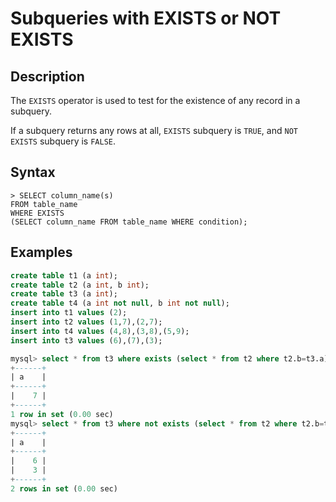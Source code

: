 # **Subqueries with EXISTS or NOT EXISTS**

## **Description**

The `EXISTS` operator is used to test for the existence of any record in a subquery.

If a subquery returns any rows at all, `EXISTS` subquery is `TRUE`, and `NOT EXISTS` subquery is `FALSE`.

## **Syntax**

```
> SELECT column_name(s)
FROM table_name
WHERE EXISTS
(SELECT column_name FROM table_name WHERE condition);
```

## **Examples**

```sql
create table t1 (a int);
create table t2 (a int, b int);
create table t3 (a int);
create table t4 (a int not null, b int not null);
insert into t1 values (2);
insert into t2 values (1,7),(2,7);
insert into t4 values (4,8),(3,8),(5,9);
insert into t3 values (6),(7),(3);

mysql> select * from t3 where exists (select * from t2 where t2.b=t3.a);
+------+
| a    |
+------+
|    7 |
+------+
1 row in set (0.00 sec)
mysql> select * from t3 where not exists (select * from t2 where t2.b=t3.a);
+------+
| a    |
+------+
|    6 |
|    3 |
+------+
2 rows in set (0.00 sec)
```

